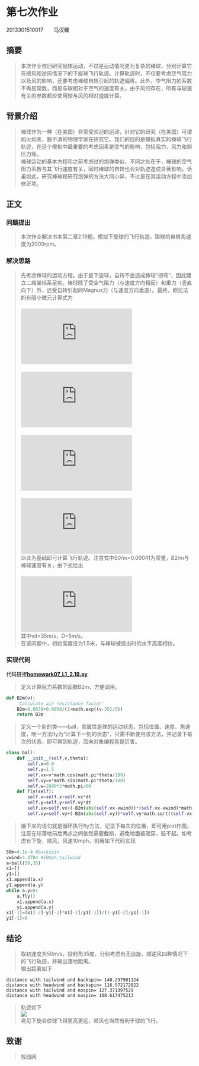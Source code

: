 # **第七次作业**  
2013301510017　　马汉臻
## **摘要**  
> 本次作业依旧研究抛体运动，不过是运动情况更为复杂的棒球，分别计算它在顺风和逆风情况下的下旋球飞行轨迹。计算轨迹时，不仅要考虑空气阻力以及风的影响，还要考虑棒球自转引起的轨迹偏移。此外，空气阻力的系数不再是常数，而是与球相对于空气的速度有关。由于风的存在，所有与球速有关的参数都应使用球与风的相对速度计算。  

## **背景介绍**
> 棒球作为一种（在美国）非常受欢迎的运动，针对它的研究（在美国）可谓如火如荼，数不清的物理学家在研究它。我们的目的是模拟真实的棒球飞行轨迹，在这个模拟中最重要的考虑因素是空气的影响，包括阻力、风力和侧压力等。  
> 棒球运动的基本方程和之前考虑过的炮弹类似，不同之处在于，棒球的空气阻力系数与其飞行速度有关，同时棒球的自转也会对轨迹造成显著影响。话虽如此，研究棒球和研究炮弹的方法大同小异，不过是在其运动方程中添加修正项。  

## **正文**  
### 问题提出  
> 本次作业解决书本第二章2.19题。模拟下旋球的飞行轨迹，取球的自转角速度为2000rpm。  

### 解决思路  
> 先考虑棒球的运动方程。由于是下旋球，自转不会造成棒球“拐弯”，因此建立二维坐标系足矣。棒球除了受空气阻力（与速度方向相反）和重力（竖直向下）外，还受自转引起的Magnus力（与速度方向垂直）。最终，欧拉法的有限小微元计算式为  
　　　　　　　　　　　　　　![](http://latex.codecogs.com/gif.latex?dx%3Dv_%7Bx%7Ddt)  
　　　　　　　　　　　　　　![](http://latex.codecogs.com/gif.latex?dy%3Dv_%7By%7Ddt)  
　　　　　　　　　　　　　　![](http://latex.codecogs.com/gif.latex?dv_%7Bx%7D%3D%28-%5Cfrac%7BB_%7B2%7D%7D%7Bm%7Dvv_%7Bx%7D-%5Cfrac%7BS_%7B0%7D%7D%7Bm%7Dv_%7Bx%7D%5Comega%20%29dt)  
　　　　　　　　　　　　　　![](http://latex.codecogs.com/gif.latex?dv_%7By%7D%3D%28-%5Cfrac%7BB_%7B2%7D%7D%7Bm%7Dvv_%7By%7D&plus;%5Cfrac%7BS_%7B0%7D%7D%7Bm%7Dv_%7By%7D%5Comega%20-g%29dt)  
> 以此为基础即可计算飞行轨迹。注意式中S0/m=0.00041为常量，B2/m与棒球速度有关，由下式给出  
　　　　　　　　　　　　　　![](http://latex.codecogs.com/gif.latex?%5Cfrac%7BB_%7B2%7D%7D%7Bm%7D%3D0.0039&plus;%5Cfrac%7B0.0058%7D%7B1&plus;e%5E%7B%28v-v_%7Bd%7D%29/D%7D%7D)  
> 其中vd=35m/s，D=5m/s。  
> 在该问题中，初始高度设为1.5米，与棒球被投出时的水平高度相仿。  

### 实现代码  
代码链接[**homework07_L1_2.19.py**](https://raw.githubusercontent.com/mma2101/computationalphysics_N2013301510017/master/Chapter_2/homework07_L1_2.19.py)  
> 定义计算阻力系数的函数B2m，方便调用。  
```python
def B2m(v):
    'Calculate air resistance factor'
    B2m=0.0039+0.0058/(1+math.exp((v-35)/5))
    return B2m
```
> 定义一个新的类——ball，其属性是球的运动状态，包括位置、速度、角速度，唯一方法fly为“计算下一刻的状态”，只需不断使用该方法，并记录下每次的状态，即可得到轨迹，面向对象编程真是厉害。  
```python
class ball:
    def __init__(self,v,theta):
        self.x=0.0
        self.y=1.5
        self.vx=v*math.cos(math.pi*theta/180)
        self.vy=v*math.sin(math.pi*theta/180)
        self.w=2000*2*math.pi/60       
    def fly(self):
        self.x=self.x+self.vx*dt
        self.y=self.y+self.vy*dt
        self.vx=self.vx+(-B2m(abs(self.vx-vwind))*(self.vx-vwind)*math.sqrt((self.vx-vwind)*(self.vx-vwind)+self.vy+self.vy)-S0m*self.vy*self.w)*dt
        self.vy=self.vy+(-B2m(abs(self.vy))*self.vy*math.sqrt((self.vx-vwind)*(self.vx-vwind)+self.vy+self.vy)+S0m*(self.vx-vwind)*self.w-g)*dt
```
> 接下来的语句就是循环执行fly方法，记录下每次的位置，即可用plot作图。注意在球落地前后两点之间依然需要截断，避免地面被砸穿，赔不起。如考虑有下旋，顺风，风速10mph，则用如下代码实现  
```python
S0m=4.1e-4 #backspin
vwind=4.4704 #10mph,tailwind
a=ball(50,35)
x1=[]
y1=[]
x1.append(a.x)
y1.append(a.y)
while a.y>0:
    a.fly()
    x1.append(a.x)
    y1.append(a.y)
x1[-1]=(x1[-2]-y1[-2]*x1[-1]/y1[-1])/(1-y1[-2]/y1[-1])
y1[-1]=0
```

## **结论**  
> 取初速度为50m/s，投射角35度，分别考虑有无自旋、顺逆风四种情况下的飞行轨迹，并输出落地距离。  
> 输出距离如下  
```
distance with tailwind and backspin= 140.297901124
distance with headwind and backspin= 116.572172822
distance with tailwind and nospin= 127.371397529
distance with headwind and nospin= 108.617475213
```
> 轨迹如下  
![](https://raw.githubusercontent.com/mma2101/computationalphysics_N2013301510017/master/Chapter_2/homework07_L1_2.19.png)  
> 易见下旋会使球飞得更高更远，顺风也当然有利于球的飞行。  

## **致谢**
> 校园网
